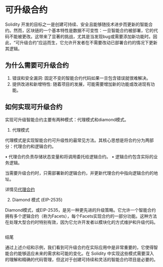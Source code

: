 # 可升级合约

Solidity 开发的目标之一是创建可持续、安全且能够随技术进步而更新的智能合约。然而，区块链的一个基本特性是数据不可变性：一旦智能合约被部署，它的代码不能被更改。这带来了显著的挑战，尤其是当发现bug或需要添加新功能时。因此，“可升级合约”应运而生，它允许开发者在不需要改动已部署合约的情况下更新其逻辑。

## 为什么需要可升级合约

1. 错误和安全漏洞: 固定不变的智能合约代码如果一旦包含错误就很难解决。
2. 提供改进和新增特性: 随着项目的发展，可能需要增加新的功能或改进现有功能。

## 如何实现可升级合约

实现可升级智能合约主要有两种模式：代理模式和diamond模式。

1. 代理模式

代理模式是实现智能合约可升级性的最常见方法。其核心思想是将合约分为两部分：代理合约和逻辑合约。

• 代理合约负责存储状态变量和将调用委托给逻辑合约。
• 逻辑合约包含实际的业务逻辑。

当需要升级合约时，只需部署新的逻辑合约，并更新代理合约中指向逻辑合约的地址。

详情见[代理合约](./proxy.md)


2. Diamond 模式 (EIP-2535)

Diamond模式，或EIP-2535，是另一种更先进的升级策略。它允许一个智能合约拥有多个逻辑合约（称为Facets），每个Facets实现合约的一部分功能。这种方法在处理大型合约时特别有效，因为它允许开发者以模块化的方式维护和升级代码。


## 



结尾

通过上述介绍和示例，我们看到可升级合约在实际应用中是非常重要的，它使得智能合约能够适应未来的需求和可能的变化。在 Solidity 中实现这些模式需要深入的理解和精确的代码管理，但这对于创建可持续和灵活的智能合约项目是必要的。